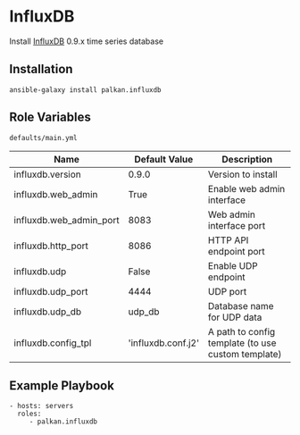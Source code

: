 InfluxDB
========

Install [InfluxDB](http://influxdb.org/) 0.9.x time series database

Installation
--------------

`ansible-galaxy install palkan.influxdb`

Role Variables
--------------

`defaults/main.yml`

| Name                        | Default Value | Description                                                      |
|-----------------------------|---------------|------------------------------------------------------------------|
| influxdb.version            | 0.9.0         | Version to install                                               |
| influxdb.web_admin          | True          | Enable web admin interface                                       |
| influxdb.web_admin_port     | 8083          | Web admin interface port                                         |
| influxdb.http_port          | 8086          | HTTP API endpoint port                                           |
| influxdb.udp                | False         | Enable UDP endpoint                                              |
| influxdb.udp_port           | 4444          | UDP port                                                         |
| influxdb.udp_db             | udp_db        | Database name for UDP data                                       |
| influxdb.config_tpl         | 'influxdb.conf.j2' | A path to config template (to use custom template)               |

Example Playbook
-------------------------

    - hosts: servers
      roles:
         - palkan.influxdb
